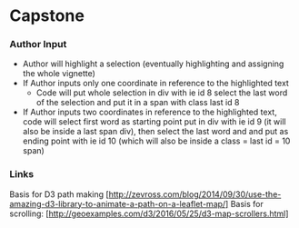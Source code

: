 # Capstone

### Author Input
* Author will highlight a selection (eventually highlighting and assigning the whole vignette)
* If Author inputs only one coordinate in reference to the highlighted text
  * Code will put whole selection in div with ie id 8 select the last word of the selection and put it in a span with class last id 8
* If Author inputs two coordinates in reference to the highlighted text, code will select first word as starting point put in div with ie id 9 (it will also be inside a last span div), then select the last word and and put as ending point with ie id 10 (which will also be inside a class = last id = 10 span)

### Links
Basis for D3 path making [http://zevross.com/blog/2014/09/30/use-the-amazing-d3-library-to-animate-a-path-on-a-leaflet-map/]
Basis for scrolling: [http://geoexamples.com/d3/2016/05/25/d3-map-scrollers.html]
